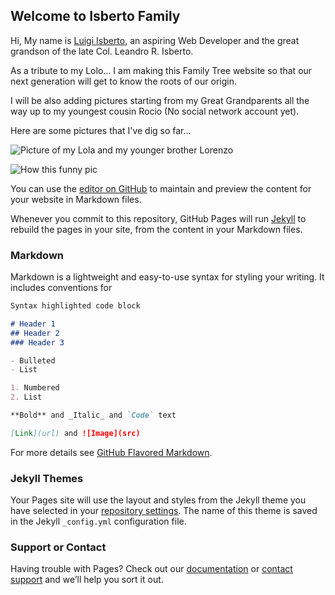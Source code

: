 ## Welcome to Isberto Family

Hi, My name is [Luigi Isberto](https://www.facebook.com/luigi.isberto), an aspiring Web Developer and the great grandson of the late Col. Leandro R. Isberto.

As a tribute to my Lolo... I am making this Family Tree website so that our next generation will get to know the roots of our origin.

I will be also adding pictures starting from my Great Grandparents all the way up to my youngest cousin Rocio (No social network account yet).

Here are some pictures that I've dig so far...

![Picture of my Lola and my younger brother Lorenzo](https://i.imgur.com/sZlktY7.png)

![How this funny pic](http://globalnation.inquirer.net/files/2013/09/01_Isbertos1.jpg)




You can use the [editor on GitHub](https://github.com/icebert04/isbertofamily/edit/master/index.md) to maintain and preview the content for your website in Markdown files.

Whenever you commit to this repository, GitHub Pages will run [Jekyll](https://jekyllrb.com/) to rebuild the pages in your site, from the content in your Markdown files.

### Markdown

Markdown is a lightweight and easy-to-use syntax for styling your writing. It includes conventions for

```markdown
Syntax highlighted code block

# Header 1
## Header 2
### Header 3

- Bulleted
- List

1. Numbered
2. List

**Bold** and _Italic_ and `Code` text

[Link](url) and ![Image](src)
```

For more details see [GitHub Flavored Markdown](https://guides.github.com/features/mastering-markdown/).

### Jekyll Themes

Your Pages site will use the layout and styles from the Jekyll theme you have selected in your [repository settings](https://github.com/icebert04/isbertofamily/settings). The name of this theme is saved in the Jekyll `_config.yml` configuration file.

### Support or Contact

Having trouble with Pages? Check out our [documentation](https://help.github.com/categories/github-pages-basics/) or [contact support](https://github.com/contact) and we’ll help you sort it out.
